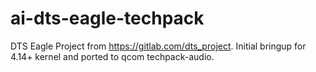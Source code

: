 # ai-dts-eagle-techpack
DTS Eagle Project from https://gitlab.com/dts_project. Initial bringup for 4.14+ kernel and ported to qcom techpack-audio.
